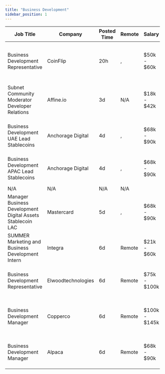 ```yaml
---
title: "Business Development"
sidebar_position: 1
---
```


| Job Title | Company | Posted Time | Remote | Salary | Tags | Apply Link |
|-----------|---------|-------------|--------|--------|------|------------|
| Business Development Representative | CoinFlip | 20h | , | $50k - $60k | business development, sales, non tech, blockchain, crypto | [Apply](https://web3.career/business-development-representative-coinflip/125553) |
| Subnet Community Moderator Developer Relations | Affine.io | 3d | N/A | $18k - $42k | developer relations, community manager, non tech, dev, discord | [Apply](https://web3.career/subnet-community-moderator-developer-relations-affine-io/124134) |
| Business Development UAE Lead Stablecoins | Anchorage Digital | 4d | , | $68k - $90k | business development, sales, non tech, lead, blockchain | [Apply](https://web3.career/business-development-uae-lead-stablecoins-anchorage/123211) |
| Business Development APAC Lead Stablecoins | Anchorage Digital | 4d | , | $68k - $90k | business development, sales, non tech, lead, blockchain | [Apply](https://web3.career/business-development-apac-lead-stablecoins-anchorage/123210) |
| N/A | N/A | N/A | N/A |  |  | [Apply](https://web3.career/metana) |
| Manager Business Development Digital Assets Stablecoin LAC | Mastercard | 5d | , | $68k - $90k | business development, sales, non tech, finance, blockchain | [Apply](https://web3.career/manager-business-development-digital-assets-stablecoin-lac-mastercard/121527) |
| SUMMER Marketing and Business Development Intern | Integra | 6d | Remote | $21k - $60k | business development, sales, non tech, intern, entry level | [Apply](https://web3.career/summer-marketing-and-business-development-intern-integra/95750) |
| Business Development Representative | Elwoodtechnologies | 6d | Remote | $75k - $100k | business development, sales, non tech, crypto, remote | [Apply](https://web3.career/business-development-representative-elwoodtechnologies/120042) |
| Business Development Manager | Copperco | 6d | Remote | $100k - $145k | business development, sales, non tech, blockchain, crypto | [Apply](https://web3.career/business-development-manager-copperco/105560) |
| Business Development Manager | Alpaca | 6d | Remote | $68k - $90k | business development, sales, non tech, crypto, remote | [Apply](https://web3.career/business-development-manager-alpaca/104042) |
